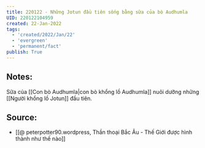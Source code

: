 ```yaml
---
title: 220122 - Những Jotun đầu tiên sống bằng sữa của bò Audhumla
UID: 220122104959
created: 22-Jan-2022
tags:
  - 'created/2022/Jan/22'
  - 'evergreen'
  - 'permanent/fact'
publish: True
---
```

## Notes:
Sữa của [[Con bò Audhumla|con bò khổng lồ Audhumla]] nuôi dưỡng những [[Người khổng lồ Jotun]] đầu tiên.

## Source:
- [[@ peterpotter90.wordpress, Thần thoại Bắc Âu - Thế Giới được hình thành như thế nào]]


